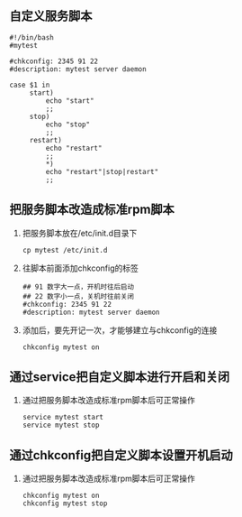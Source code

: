 ## 自定义服务脚本
```
#!/bin/bash
#mytest

#chkconfig: 2345 91 22
#description: mytest server daemon

case $1 in
     start)
         echo "start"
         ;;
     stop)
         echo "stop"
         ;;
     restart)
         echo "restart"
         ;;
         *)
         echo "restart"|stop|restart"
         ;;
```
## 把服务脚本改造成标准rpm脚本
1. 把服务脚本放在/etc/init.d目录下
   ```
   cp mytest /etc/init.d
   ```
2. 往脚本前面添加chkconfig的标签
   ```
   ## 91 数字大一点，开机时往后启动
   ## 22 数字小一点，关机时往前关闭
   #chkconfig: 2345 91 22
   #description: mytest server daemon
   ```
3. 添加后，要先开记一次，才能够建立与chkconfig的连接
   ```
   chkconfig mytest on
   ```

## 通过service把自定义脚本进行开启和关闭
1. 通过把服务脚本改造成标准rpm脚本后可正常操作
   ```
   service mytest start
   service mytest stop
   ```

## 通过chkconfig把自定义脚本设置开机启动
1. 通过把服务脚本改造成标准rpm脚本后可正常操作
   ```
   chkconfig mytest on
   chkconfig mytest stop
   ```